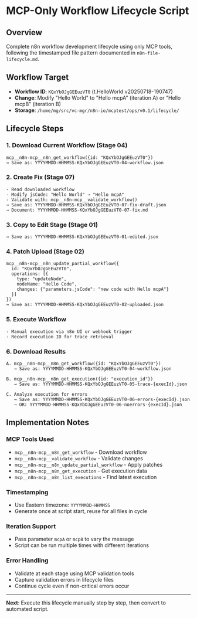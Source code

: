 # MCP-Only Workflow Lifecycle Script

## Overview
Complete n8n workflow development lifecycle using only MCP tools, following the timestamped file pattern documented in `n8n-file-lifecycle.md`.

## Workflow Target
- **Workflow ID**: `KQxYbOJgGEEuzVT0` (t.HelloWorld v20250718-190747)
- **Change**: Modify "Hello World" to "Hello mcpA" (iteration A) or "Hello mcpB" (iteration B)
- **Storage**: `/home/mg/src/vc-mgr/n8n-io/mcptest/ops/v0.1/lifecycle/`

## Lifecycle Steps

### 1. Download Current Workflow (Stage 04)
```
mcp__n8n-mcp__n8n_get_workflow({id: "KQxYbOJgGEEuzVT0"})
→ Save as: YYYYMMDD-HHMMSS-KQxYbOJgGEEuzVT0-04-workflow.json
```

### 2. Create Fix (Stage 07)  
```
- Read downloaded workflow
- Modify jsCode: "Hello World" → "Hello mcpA"
- Validate with: mcp__n8n-mcp__validate_workflow()
→ Save as: YYYYMMDD-HHMMSS-KQxYbOJgGEEuzVT0-07-fix-draft.json
→ Document: YYYYMMDD-HHMMSS-KQxYbOJgGEEuzVT0-07-fix.md
```

### 3. Copy to Edit Stage (Stage 01)
```
→ Save as: YYYYMMDD-HHMMSS-KQxYbOJgGEEuzVT0-01-edited.json
```

### 4. Patch Upload (Stage 02)
```
mcp__n8n-mcp__n8n_update_partial_workflow({
  id: "KQxYbOJgGEEuzVT0",
  operations: [{
    type: "updateNode",
    nodeName: "Hello Code", 
    changes: {"parameters.jsCode": "new code with Hello mcpA"}
  }]
})
→ Save as: YYYYMMDD-HHMMSS-KQxYbOJgGEEuzVT0-02-uploaded.json
```

### 5. Execute Workflow
```
- Manual execution via n8n UI or webhook trigger
- Record execution ID for trace retrieval
```

### 6. Download Results
```
A. mcp__n8n-mcp__n8n_get_workflow({id: "KQxYbOJgGEEuzVT0"})
   → Save as: YYYYMMDD-HHMMSS-KQxYbOJgGEEuzVT0-04-workflow.json

B. mcp__n8n-mcp__n8n_get_execution({id: "execution_id"})  
   → Save as: YYYYMMDD-HHMMSS-KQxYbOJgGEEuzVT0-05-trace-{execId}.json

C. Analyze execution for errors
   → Save as: YYYYMMDD-HHMMSS-KQxYbOJgGEEuzVT0-06-errors-{execId}.json
   → OR: YYYYMMDD-HHMMSS-KQxYbOJgGEEuzVT0-06-noerrors-{execId}.json
```

## Implementation Notes

### MCP Tools Used
- `mcp__n8n-mcp__n8n_get_workflow` - Download workflow
- `mcp__n8n-mcp__validate_workflow` - Validate changes
- `mcp__n8n-mcp__n8n_update_partial_workflow` - Apply patches
- `mcp__n8n-mcp__n8n_get_execution` - Get execution data
- `mcp__n8n-mcp__n8n_list_executions` - Find latest execution

### Timestamping
- Use Eastern timezone: `YYYYMMDD-HHMMSS`
- Generate once at script start, reuse for all files in cycle

### Iteration Support
- Pass parameter `mcpA` or `mcpB` to vary the message
- Script can be run multiple times with different iterations

### Error Handling
- Validate at each stage using MCP validation tools
- Capture validation errors in lifecycle files
- Continue cycle even if non-critical errors occur

---

**Next**: Execute this lifecycle manually step by step, then convert to automated script.